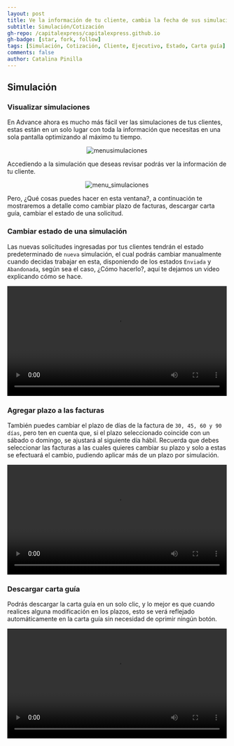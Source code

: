 ```yaml
---
layout: post
title: Ve la información de tu cliente, cambia la fecha de sus simulaciones, descarga la carta guía y actualiza su estado, todo en una sola pantalla.
subtitle: Simulación/Cotización
gh-repo: /capitalexpress/capitalexpress.github.io
gh-badge: [star, fork, follow]
tags: [Simulación, Cotización, Cliente, Ejecutivo, Estado, Carta guía]
comments: false
author: Catalina Pinilla
---
```


## Simulación

### Visualizar simulaciones

En Advance ahora es mucho más fácil ver las simulaciones de tus clientes, estas están en un solo lugar con toda la información que necesitas en una sola pantalla optimizando al máximo tu tiempo.

<p align="center">
  <img src="https://cdn.capitalexpress.cl/
img/simulaciones_menu.jpg" alt="menusimulaciones">
</p>

Accediendo a la simulación que deseas revisar podrás ver la información de tu cliente.

<p align="center">
  <img src="https://cdn.capitalexpress.cl/img/panel_principal_simulaciones.jpg" alt="menu_simulaciones">
</p>

Pero, ¿Qué cosas puedes hacer en esta ventana?, a continuación te mostraremos a detalle como cambiar plazo de facturas, descargar carta guía, cambiar el estado de una solicitud.

### Cambiar estado de una simulación

Las nuevas solicitudes ingresadas por tus clientes tendrán el estado predeterminado de `nueva` simulación, el cual podrás cambiar manualmente cuando decidas trabajar en esta, disponiendo de los estados `Enviada` y `Abandonada`, según sea el caso, ¿Cómo hacerlo?, aquí te dejamos un video explicando cómo se hace.

<video width="100%" controls>
<source src="https://cdn.capitalexpress.cl/video/cambio_estado_simulacion.mp4" type="video/mp4">
Tu navegador no soporta el elemento de video.
</video>

### Agregar plazo a las facturas

También puedes cambiar el plazo de días de la factura de `30, 45, 60 y 90 días`, pero ten en cuenta que, si el plazo seleccionado coincide con un sábado o domingo, se ajustará al siguiente día hábil. Recuerda que debes seleccionar las facturas a las cuales quieres cambiar su plazo y solo a estas se efectuará el cambio, pudiendo aplicar más de un plazo por simulación.

<video width="100%" controls>
<source src="https://cdn.capitalexpress.cl/video/cambio_plazo_simulacion.mp4" type="video/mp4">
Tu navegador no soporta el elemento de video.
</video>

### Descargar carta guía

Podrás descargar la carta guía en un solo clic, y lo mejor es que cuando realices alguna modificación en los plazos, esto se verá reflejado automáticamente en la carta guía sin necesidad de oprimir ningún botón.

<video width="100%" controls>
<source src="https://cdn.capitalexpress.cl/video/carta_guia_simulacion.mp4" type="video/mp4">
Tu navegador no soporta el elemento de video.
</video>

